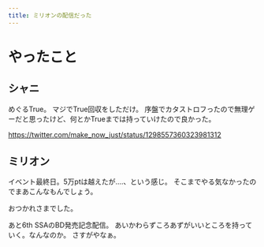 ```yaml
---
title: ミリオンの配信だった
---
```


# やったこと

## シャニ

めぐるTrue。
マジでTrue回収をしただけ。
序盤でカタストロフったので無理ゲーだと思ったけど、何とかTrueまでは持っていけたので良かった。

<https://twitter.com/make_now_just/status/1298557360323981312>

## ミリオン

イベント最終日。5万ptは越えたが‥‥、という感じ。
そこまでやる気なかったのでまあこんなもんでしょう。

おつかれさまでした。

あと6th SSAのBD発売記念配信。
あいかわらずころあずがいいところを持っていく。なんなのか。
さすがやなぁ。
